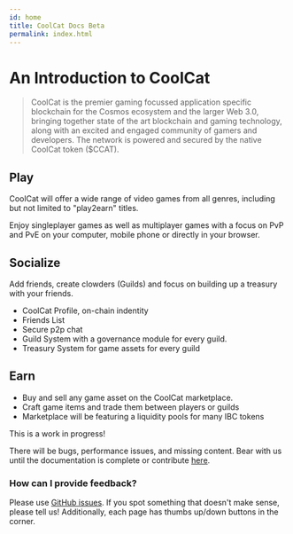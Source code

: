 ```yaml
---
id: home
title: CoolCat Docs Beta
permalink: index.html
---
```


<HomepageHero />

# An Introduction to CoolCat

> CoolCat is the premier gaming focussed application specific blockchain for the Cosmos ecosystem and the larger Web 3.0, bringing together state of the art blockchain and gaming technology, along with an excited and engaged community of gamers and developers. The network is powered and secured by the native CoolCat token ($CCAT).

## Play

CoolCat will offer a wide range of video games from all genres, including but not limited to "play2earn" titles.

Enjoy singleplayer games as well as multiplayer games with a focus on PvP and PvE
on your computer, mobile phone or directly in your browser.

## Socialize

Add friends, create clowders (Guilds) and focus on building up a treasury with your friends.

- CoolCat Profile, on-chain indentity
- Friends List
- Secure p2p chat
- Guild System with a governance module for every guild.
- Treasury System for game assets for every guild

## Earn

- Buy and sell any game asset on the CoolCat marketplace.
- Craft game items and trade them between players or guilds
- Marketplace will be featuring a liquidity pools for many IBC tokens

<BrandText>This is a work in progress!</BrandText>

There will be bugs, performance issues, and missing content. Bear with us until the documentation is complete or contribute [here](https://github.com/digitalkitchenlabs/coolcat-docs).

### How can I provide feedback?

Please use [GitHub issues](https://github.com/DigitalKitchenLabs/coolcat-docs/issues). If you spot something that doesn't make sense, please tell us! Additionally, each page has thumbs up/down buttons in the corner.

